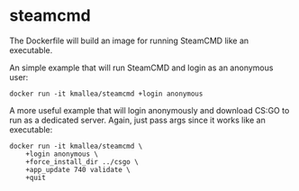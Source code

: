 # steamcmd

The Dockerfile will build an image for running SteamCMD like an executable.

An simple example that will run SteamCMD and login as an anonymous user:

```
docker run -it kmallea/steamcmd +login anonymous
```

A more useful example that will login anonymously and download CS:GO to run as a dedicated server. Again, just pass args since it works like an executable:

```
docker run -it kmallea/steamcmd \
    +login anonymous \
    +force_install_dir ../csgo \
    +app_update 740 validate \
    +quit
```